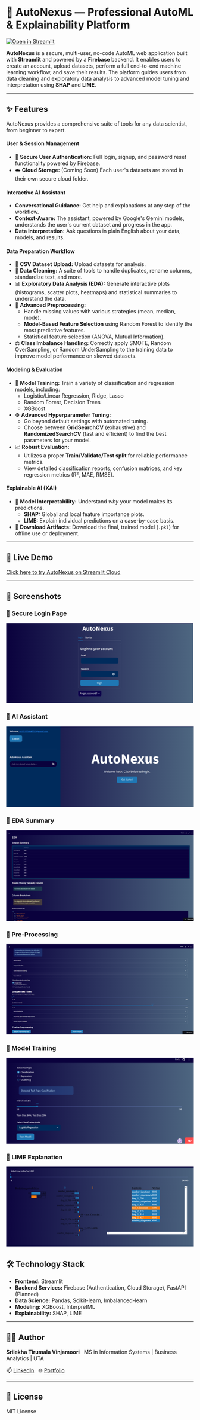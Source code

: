 # 🚀 AutoNexus — Professional AutoML & Explainability Platform

[![Open in Streamlit](https://static.streamlit.io/badges/streamlit_badge_black_white.svg)](https://autonexus.streamlit.app/)

**AutoNexus** is a secure, multi-user, no-code AutoML web application built with **Streamlit** and powered by a **Firebase** backend. It enables users to create an account, upload datasets, perform a full end-to-end machine learning workflow, and save their results. The platform guides users from data cleaning and exploratory data analysis to advanced model tuning and interpretation using **SHAP** and **LIME**.

-----

## ✨ Features

AutoNexus provides a comprehensive suite of tools for any data scientist, from beginner to expert.

#### **User & Session Management**

  - 🔐 **Secure User Authentication:** Full login, signup, and password reset functionality powered by Firebase.
  - ☁️ **Cloud Storage:** (Coming Soon) Each user's datasets are stored in their own secure cloud folder.

#### **Interactive AI Assistant**
  - **Conversational Guidance:** Get help and explanations at any step of the workflow.
  - **Context-Aware:** The assistant, powered by Google's Gemini models, understands the user's current dataset and progress in the app.
  - **Data Interpretation:** Ask questions in plain English about your data, models, and results.

#### **Data Preparation Workflow**

  - 📁 **CSV Dataset Upload:** Upload datasets for analysis.
  - 🧹 **Data Cleaning:** A suite of tools to handle duplicates, rename columns, standardize text, and more.
  - 📊 **Exploratory Data Analysis (EDA):** Generate interactive plots (histograms, scatter plots, heatmaps) and statistical summaries to understand the data.
  - 🔬 **Advanced Preprocessing:**
      - Handle missing values with various strategies (mean, median, mode).
      - **Model-Based Feature Selection** using Random Forest to identify the most predictive features.
      - Statistical feature selection (ANOVA, Mutual Information).
  - ⚖️ **Class Imbalance Handling:** Correctly apply SMOTE, Random OverSampling, or Random UnderSampling to the training data to improve model performance on skewed datasets.

#### **Modeling & Evaluation**

  - 🤖 **Model Training:** Train a variety of classification and regression models, including:
      - Logistic/Linear Regression, Ridge, Lasso
      - Random Forest, Decision Trees
      - XGBoost
  - ⚙️ **Advanced Hyperparameter Tuning:**
      - Go beyond default settings with automated tuning.
      * Choose between **GridSearchCV** (exhaustive) and **RandomizedSearchCV** (fast and efficient) to find the best parameters for your model.
  - 📈 **Robust Evaluation:**
      * Utilizes a proper **Train/Validate/Test split** for reliable performance metrics.
      * View detailed classification reports, confusion matrices, and key regression metrics (R², MAE, RMSE).

#### **Explainable AI (XAI)**

  - 🧠 **Model Interpretability:** Understand *why* your model makes its predictions.
      - **SHAP:** Global and local feature importance plots.
      - **LIME:** Explain individual predictions on a case-by-case basis.
  - 💾 **Download Artifacts:** Download the final, trained model (`.pkl`) for offline use or deployment.

-----

## 🔗 Live Demo

[Click here to try AutoNexus on Streamlit Cloud](https://autonexus.streamlit.app/)

-----

## 📸 Screenshots

### 🔹 Secure Login Page
![Login](screenshots/login.PNG)

### 🔹 AI Assistant
![AI](screenshots/AI.PNG)

### 🔹 EDA Summary
![EDA](screenshots/eda_summary.PNG)

### 🔹 Pre-Processing
![Pre-Processing](screenshots/pre_processing.PNG)

### 🔹 Model Training
![Model Training](screenshots/model_training.PNG)

### 🔹 LIME Explanation
![LIME](screenshots/lime_explain.PNG)


## 🛠️ Technology Stack

  - **Frontend:** Streamlit
  - **Backend Services:** Firebase (Authentication, Cloud Storage), FastAPI (Planned)
  - **Data Science:** Pandas, Scikit-learn, Imbalanced-learn
  - **Modeling:** XGBoost, InterpretML
  - **Explainability:** SHAP, LIME

-----


## 🙋‍♀️ Author

**Srilekha Tirumala Vinjamoori**  
MS in Information Systems | Business Analytics | UTA 
 
📫 [LinkedIn](https://www.linkedin.com/in/srilekha-tirumala-vinjamoori/)  
🌐 [Portfolio](https://srilekhatv-portfolio.vercel.app)

-----

## 📄 License

MIT License